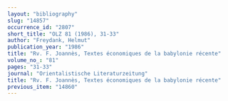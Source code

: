 ```yaml
---
layout: "bibliography"
slug: "14857"
occurrence_id: "2807"
short_title: "OLZ 81 (1986), 31-33"
author: "Freydank, Helmut"
publication_year: "1986"
title: "Rv. F. Joannès, Textes économiques de la babylonie récente"
volume_no_: "81"
pages: "31-33"
journal: "Orientalistische Literaturzeitung"
title: "Rv. F. Joannès, Textes économiques de la babylonie récente"
previous_item: "14860"
---
```

